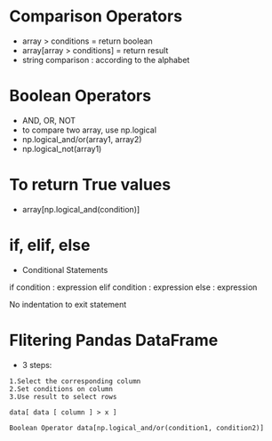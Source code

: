 # Comparison Operators
* array > conditions = return boolean
* array[array > conditions] = return result
* string comparison : according to the alphabet

# Boolean Operators
* AND, OR, NOT
* to compare two array, use np.logical
* np.logical_and/or(array1, array2)
* np.logical_not(array1)


# To return True values
* array[np.logical_and(condition)]

# if, elif, else
* Conditional Statements

if condition :
    expression
elif condition :
    expression
else :
    expression

No indentation to exit statement

# Flitering Pandas DataFrame
* 3 steps:
```
1.Select the corresponding column
2.Set conditions on column
3.Use result to select rows

data[ data [ column ] > x ]

Boolean Operator data[np.logical_and/or(condition1, condition2)]

```

